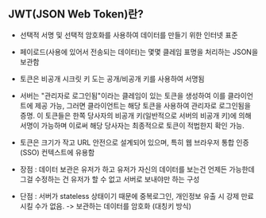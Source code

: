 ## JWT(JSON Web Token)란?
- 선택적 서명 및 선택적 암호화를 사용하여 데이터를 만들기 위한 인터넷 표준
- 페이로드(사용에 있어서 전송되는 데이터)는 몇몇 클레임 표명을 처리하는 JSON을 보관함
- 토큰은 비공개 시크릿 키 도는 공개/비공개 키를 사용하여 서명됨
- 서버는 "관리자로 로그인됨"이라는 클레임이 있는 토큰을 생성하여 이를 클라이언트에 제공 가능, 그러면 클라이언트는 해당 토큰을 사용하여 관리자로 로그인됨을 증명. 이 토큰들은 한쪽 당사자의 비공개 키(일반적으로 서버의 비공개 키)에 의해 서명이 가능하며 이로써 해당 당사자는 최종적으로 토큰이 적법한지 확인 가능.
- 토큰은 크기가 작고 URL 안전으로 설계되어 있으며, 특히 웹 브라우저 통합 인증(SSO) 컨텍스트에 유용함

- 장점 : 데이터 보관은 유저가 하고 유저가 자신의 데이터를 보는건 언제든 가능한데 그걸 수정하는 건 유저가 할 수 없고 서버로 보내야만 하는 구성
- 단점 : 서버가 stateless 상태이기 때문에 중복로그인, 개인정보 유출 시 강제 만료시킬 수가 없음.
-> 보관하는 데이터를 암호화 (대칭키 방식)
